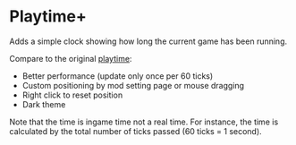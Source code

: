 # Playtime+
Adds a simple clock showing how long the current game has been running.

Compare to the original [playtime](https://mods.factorio.com/mod/playtime):
- Better performance (update only once per 60 ticks)
- Custom positioning by mod setting page or mouse dragging
- Right click to reset position
- Dark theme

Note that the time is ingame time not a real time. For instance, the time is calculated by the total number of ticks passed (60 ticks = 1 second).
